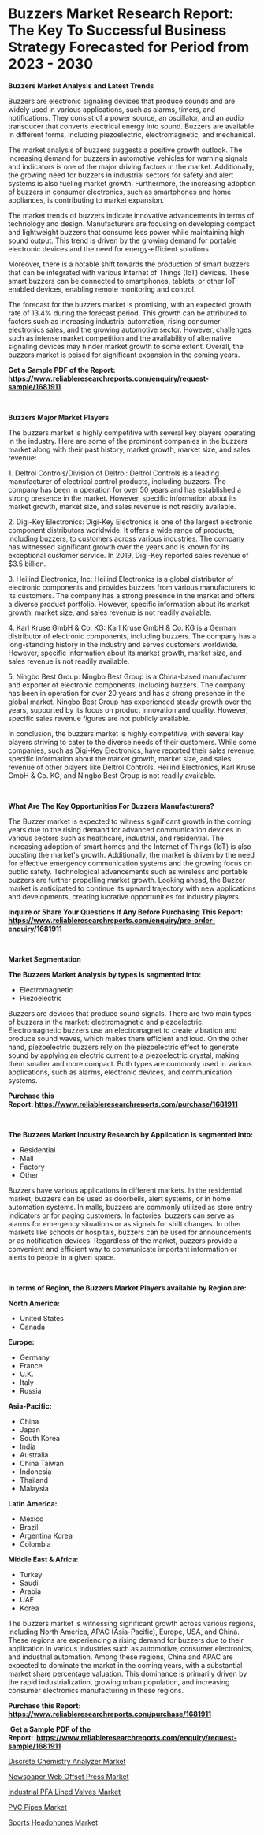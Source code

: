 <p><h1>Buzzers Market Research Report: The Key To Successful Business Strategy Forecasted for Period from 2023 - 2030</h1></p><p><strong>Buzzers Market Analysis and Latest Trends</strong></p>
<p><p>Buzzers are electronic signaling devices that produce sounds and are widely used in various applications, such as alarms, timers, and notifications. They consist of a power source, an oscillator, and an audio transducer that converts electrical energy into sound. Buzzers are available in different forms, including piezoelectric, electromagnetic, and mechanical.</p><p>The market analysis of buzzers suggests a positive growth outlook. The increasing demand for buzzers in automotive vehicles for warning signals and indicators is one of the major driving factors in the market. Additionally, the growing need for buzzers in industrial sectors for safety and alert systems is also fueling market growth. Furthermore, the increasing adoption of buzzers in consumer electronics, such as smartphones and home appliances, is contributing to market expansion.</p><p>The market trends of buzzers indicate innovative advancements in terms of technology and design. Manufacturers are focusing on developing compact and lightweight buzzers that consume less power while maintaining high sound output. This trend is driven by the growing demand for portable electronic devices and the need for energy-efficient solutions.</p><p>Moreover, there is a notable shift towards the production of smart buzzers that can be integrated with various Internet of Things (IoT) devices. These smart buzzers can be connected to smartphones, tablets, or other IoT-enabled devices, enabling remote monitoring and control.</p><p>The forecast for the buzzers market is promising, with an expected growth rate of 13.4% during the forecast period. This growth can be attributed to factors such as increasing industrial automation, rising consumer electronics sales, and the growing automotive sector. However, challenges such as intense market competition and the availability of alternative signaling devices may hinder market growth to some extent. Overall, the buzzers market is poised for significant expansion in the coming years.</p></p>
<p><strong>Get a Sample PDF of the Report:&nbsp; <a href="https://www.reliableresearchreports.com/enquiry/request-sample/1681911">https://www.reliableresearchreports.com/enquiry/request-sample/1681911</a></strong></p>
<p>&nbsp;</p>
<p><strong>Buzzers Major Market Players</strong></p>
<p><p>The buzzers market is highly competitive with several key players operating in the industry. Here are some of the prominent companies in the buzzers market along with their past history, market growth, market size, and sales revenue:</p><p>1. Deltrol Controls/Division of Deltrol: Deltrol Controls is a leading manufacturer of electrical control products, including buzzers. The company has been in operation for over 50 years and has established a strong presence in the market. However, specific information about its market growth, market size, and sales revenue is not readily available.</p><p>2. Digi-Key Electronics: Digi-Key Electronics is one of the largest electronic component distributors worldwide. It offers a wide range of products, including buzzers, to customers across various industries. The company has witnessed significant growth over the years and is known for its exceptional customer service. In 2019, Digi-Key reported sales revenue of $3.5 billion.</p><p>3. Heilind Electronics, Inc: Heilind Electronics is a global distributor of electronic components and provides buzzers from various manufacturers to its customers. The company has a strong presence in the market and offers a diverse product portfolio. However, specific information about its market growth, market size, and sales revenue is not readily available.</p><p>4. Karl Kruse GmbH & Co. KG: Karl Kruse GmbH & Co. KG is a German distributor of electronic components, including buzzers. The company has a long-standing history in the industry and serves customers worldwide. However, specific information about its market growth, market size, and sales revenue is not readily available.</p><p>5. Ningbo Best Group: Ningbo Best Group is a China-based manufacturer and exporter of electronic components, including buzzers. The company has been in operation for over 20 years and has a strong presence in the global market. Ningbo Best Group has experienced steady growth over the years, supported by its focus on product innovation and quality. However, specific sales revenue figures are not publicly available.</p><p>In conclusion, the buzzers market is highly competitive, with several key players striving to cater to the diverse needs of their customers. While some companies, such as Digi-Key Electronics, have reported their sales revenue, specific information about the market growth, market size, and sales revenue of other players like Deltrol Controls, Heilind Electronics, Karl Kruse GmbH & Co. KG, and Ningbo Best Group is not readily available.</p></p>
<p>&nbsp;</p>
<p><strong>What Are The Key Opportunities For Buzzers Manufacturers?</strong></p>
<p><p>The Buzzer market is expected to witness significant growth in the coming years due to the rising demand for advanced communication devices in various sectors such as healthcare, industrial, and residential. The increasing adoption of smart homes and the Internet of Things (IoT) is also boosting the market's growth. Additionally, the market is driven by the need for effective emergency communication systems and the growing focus on public safety. Technological advancements such as wireless and portable buzzers are further propelling market growth. Looking ahead, the Buzzer market is anticipated to continue its upward trajectory with new applications and developments, creating lucrative opportunities for industry players.</p></p>
<p><strong>Inquire or Share Your Questions If Any Before Purchasing This Report: <a href="https://www.reliableresearchreports.com/enquiry/pre-order-enquiry/1681911">https://www.reliableresearchreports.com/enquiry/pre-order-enquiry/1681911</a></strong></p>
<p>&nbsp;</p>
<p><strong>Market Segmentation</strong></p>
<p><strong>The Buzzers Market Analysis by types is segmented into:</strong></p>
<p><ul><li>Electromagnetic</li><li>Piezoelectric</li></ul></p>
<p><p>Buzzers are devices that produce sound signals. There are two main types of buzzers in the market: electromagnetic and piezoelectric. Electromagnetic buzzers use an electromagnet to create vibration and produce sound waves, which makes them efficient and loud. On the other hand, piezoelectric buzzers rely on the piezoelectric effect to generate sound by applying an electric current to a piezoelectric crystal, making them smaller and more compact. Both types are commonly used in various applications, such as alarms, electronic devices, and communication systems.</p></p>
<p><strong>Purchase this Report:&nbsp;<a href="https://www.reliableresearchreports.com/purchase/1681911">https://www.reliableresearchreports.com/purchase/1681911</a></strong></p>
<p>&nbsp;</p>
<p><strong>The Buzzers Market Industry Research by Application is segmented into:</strong></p>
<p><ul><li>Residential</li><li>Mall</li><li>Factory</li><li>Other</li></ul></p>
<p><p>Buzzers have various applications in different markets. In the residential market, buzzers can be used as doorbells, alert systems, or in home automation systems. In malls, buzzers are commonly utilized as store entry indicators or for paging customers. In factories, buzzers can serve as alarms for emergency situations or as signals for shift changes. In other markets like schools or hospitals, buzzers can be used for announcements or as notification devices. Regardless of the market, buzzers provide a convenient and efficient way to communicate important information or alerts to people in a given space.</p></p>
<p>&nbsp;</p>
<p><strong>In terms of Region, the Buzzers Market Players available by Region are:</strong></p>
<p>
    <p> <strong> North America: </strong>
        <ul>
            <li>United States</li>
            <li>Canada</li>
        </ul>
        </p> 
    <p> <strong> Europe: </strong>
        <ul>
            <li>Germany</li>
            <li>France</li>
            <li>U.K.</li>
            <li>Italy</li>
            <li>Russia</li>
        </ul>
        </p> 
    <p> <strong> Asia-Pacific: </strong>
        <ul>
            <li>China</li>
            <li>Japan</li>
            <li>South Korea</li>
            <li>India</li>
            <li>Australia</li>
            <li>China Taiwan</li>
            <li>Indonesia</li>
            <li>Thailand</li>
            <li>Malaysia</li>
        </ul>
        </p> 
    <p> <strong> Latin America: </strong>
        <ul>
            <li>Mexico</li>
            <li>Brazil</li>
            <li>Argentina Korea</li>
            <li>Colombia</li>
        </ul>
        </p> 
    <p> <strong> Middle East & Africa: </strong>
        <ul>
            <li>Turkey</li>
            <li>Saudi</li>
            <li>Arabia</li>
            <li>UAE</li>
            <li>Korea</li>
        </ul>
    </p>
    </p>
<p><p>The buzzers market is witnessing significant growth across various regions, including North America, APAC (Asia-Pacific), Europe, USA, and China. These regions are experiencing a rising demand for buzzers due to their application in various industries such as automotive, consumer electronics, and industrial automation. Among these regions, China and APAC are expected to dominate the market in the coming years, with a substantial market share percentage valuation. This dominance is primarily driven by the rapid industrialization, growing urban population, and increasing consumer electronics manufacturing in these regions.</p></p>
<p><strong>Purchase this Report: <a href="https://www.reliableresearchreports.com/purchase/1681911">https://www.reliableresearchreports.com/purchase/1681911</a></strong></p>
<p>&nbsp;<strong>Get a Sample PDF of the Report:&nbsp;&nbsp;<a href="https://www.reliableresearchreports.com/enquiry/request-sample/1681911">https://www.reliableresearchreports.com/enquiry/request-sample/1681911</a></strong></p>
<p><strong></strong></p>
<p><p><a href="https://www.linkedin.com/pulse/discrete-chemistry-analyzer-market-research-report-unlocks/">Discrete Chemistry Analyzer Market</a></p><p><a href="https://www.linkedin.com/pulse/newspaper-web-offset-press-market-size-share-amp-trends/">Newspaper Web Offset Press Market</a></p><p><a href="https://www.linkedin.com/pulse/industrial-pfa-lined-valves-market-insights-players-forecast/">Industrial PFA Lined Valves Market</a></p><p><a href="https://medium.com/@marcellakin2023/pvc-pipes-market-size-growth-forecast-2023-2030-4eef1543a9bb">PVC Pipes Market</a></p><p><a href="https://medium.com/@pinkierau1998/sports-headphones-market-size-growth-forecast-2023-2030-999004e881ba">Sports Headphones Market</a></p></p>